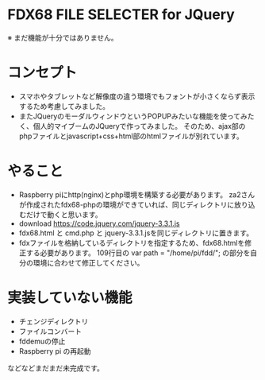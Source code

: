 # FDX68 FILE SELECTER for JQuery

※ まだ機能が十分ではありません。

# コンセプト
* スマホやタブレットなど解像度の違う環境でもフォントが小さくならず表示するため考慮してみました。
* またJQueryのモーダルウィンドウというPOPUPみたいな機能を使ってみたく、個人的マイブームのJQueryで作ってみました。
  そのため、ajax部のphpファイルとjavascript+css+html部のhtmlファイルが別れています。

# やること
* Raspberry piにhttp(nginx)とphp環境を構築する必要があります。
  za2さんが作成されたfdx68-phpの環境ができていれば、同じディレクトリに放り込むだけで動くと思います。
* download https://code.jquery.com/jquery-3.3.1.js
* fdx68.html と cmd.php と jquery-3.3.1.jsを同じディレクトリに置きます。
* fdxファイルを格納しているディレクトリを指定するため、fdx68.htmlを修正する必要があります。
  109行目の var path = "/home/pi/fdd/"; の部分を自分の環境に合わせて修正してください。
  
# 実装していない機能
* チェンジディレクトリ
* ファイルコンバート
* fddemuの停止
* Raspberry pi の再起動

などなどまだまだ未完成です。
